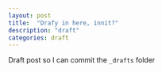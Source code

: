 ```yaml
---
layout: post
title:  "Drafy in here, innit?"
description: "draft"
categories: draft
---
```

Draft post so I can commit the `_drafts` folder
